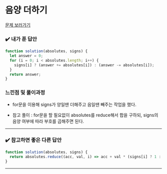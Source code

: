 # 음양 더하기

[문제 보러가기](https://school.programmers.co.kr/learn/courses/30/lessons/76501)

### :heavy_check_mark: 내가 푼 답안

```javascript
function solution(absolutes, signs) {
  let answer = 0;
  for (i = 0; i < absolutes.length; i++) {
    signs[i] ? (answer += absolutes[i]) : (answer -= absolutes[i]);
  }
  return answer;
}
```

### 느낀점 및 풀이과정

- for문을 이용해 signs가 양일땐 더해주고 음일땐 빼주는 작업을 했다.

- 참고 풀이 : for문을 할 필요없이 absolutes를 reduce해서 합을 구하되, signs의 음양 여부에 따라 부호를 곱해주면 된다.

<hr/>

### :heavy_check_mark: 참고하면 좋은 다른 답안

```javascript
function solution(absolutes, signs) {
  return absolutes.reduce((acc, val, i) => acc + val * (signs[i] ? 1 : -1), 0);
}
```

<hr/>
